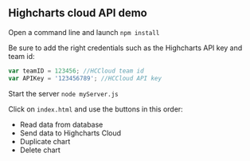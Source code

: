 ## Highcharts cloud API demo
Open a command line and launch ``npm install``

Be sure to add the right credentials such as the Highcharts API key and team id:
```javascript
var teamID = 123456; //HCCloud team id
var APIKey = '123456789'; //HCCloud API key 
```

Start the server ``node myServer.js``

Click on ``index.html`` and use the buttons in this order:
- Read data from database
- Send data to Highcharts Cloud
- Duplicate chart
- Delete chart
